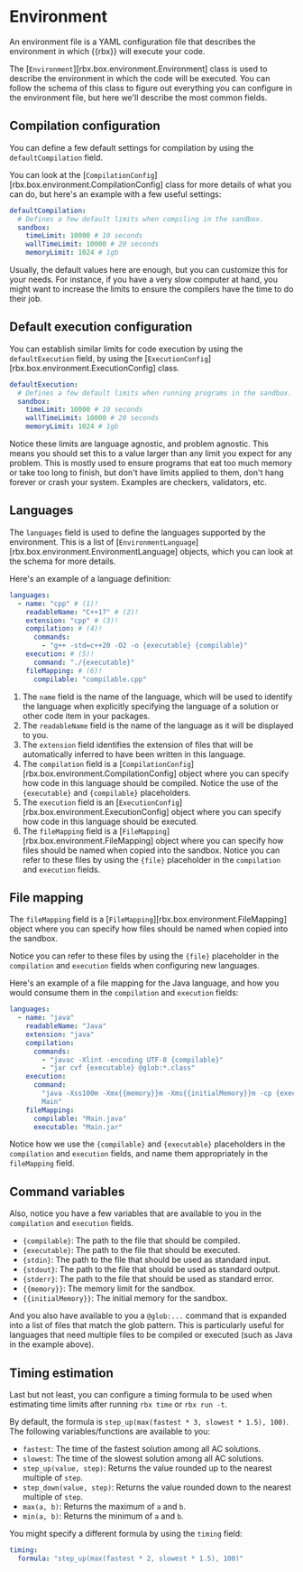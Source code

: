 # Environment

An environment file is a YAML configuration file that describes the environment in which {{rbx}} will execute
your code.

The [`Environment`][rbx.box.environment.Environment] class is used to describe the environment in which the code will be executed. You can follow the schema of this class to figure out everything you can
configure in the environment file, but here we'll describe the most common fields.

## Compilation configuration

You can define a few default settings for compilation by using the `defaultCompilation` field.

You can look at the [`CompilationConfig`][rbx.box.environment.CompilationConfig] class for more details of
what you can do, but here's an example with a few useful settings:

```yaml
defaultCompilation:
  # Defines a few default limits when compiling in the sandbox.
  sandbox:
    timeLimit: 10000 # 10 seconds
    wallTimeLimit: 10000 # 20 seconds
    memoryLimit: 1024 # 1gb
```

Usually, the default values here are enough, but you can customize this for your needs. For instance,
if you have a very slow computer at hand, you might want to increase the limits to ensure the compilers
have the time to do their job.

## Default execution configuration

You can establish similar limits for code execution by using the `defaultExecution` field, by using the
[`ExecutionConfig`][rbx.box.environment.ExecutionConfig] class.

```yaml
defaultExecution:
  # Defines a few default limits when running programs in the sandbox.
  sandbox:
    timeLimit: 10000 # 10 seconds
    wallTimeLimit: 10000 # 20 seconds
    memoryLimit: 1024 # 1gb
```

Notice these limits are language agnostic, and problem agnostic. This means you should set this to a
value larger than any limit you expect for any problem. This is mostly used to ensure programs that
eat too much memory or take too long to finish, but don't have limits applied to them, don't hang forever
or crash your system. Examples are checkers, validators, etc.

## Languages

The `languages` field is used to define the languages supported by the environment. This is
a list of [`EnvironmentLanguage`][rbx.box.environment.EnvironmentLanguage] objects, which you can
look at the schema for more details.

Here's an example of a language definition:

```yaml
languages:
  - name: "cpp" # (1)!
    readableName: "C++17" # (2)!
    extension: "cpp" # (3)!
    compilation: # (4)!
      commands:
        - "g++ -std=c++20 -O2 -o {executable} {compilable}"
    execution: # (5)!
      command: "./{executable}"
    fileMapping: # (6)!
      compilable: "compilable.cpp"
```

1. The `name` field is the name of the language, which will be used to identify the language when
   explicitly specifying the language of a solution or other code item in your packages.
2. The `readableName` field is the name of the language as it will be displayed to you.
3. The `extension` field identifies the extension of files that will be automatically inferred
   to have been written in this language.
4. The `compilation` field is a [`CompilationConfig`][rbx.box.environment.CompilationConfig] object where
   you can specify how code in this language should be compiled. Notice the use of the `{executable}` and `{compilable}` placeholders.
5. The `execution` field is an [`ExecutionConfig`][rbx.box.environment.ExecutionConfig] object where
   you can specify how code in this language should be executed.
6. The `fileMapping` field is a [`FileMapping`][rbx.box.environment.FileMapping] object where
   you can specify how files should be named when copied into the sandbox. Notice you can refer to these
   files by using the `{file}` placeholder in the `compilation` and `execution` fields.

## File mapping

The `fileMapping` field is a [`FileMapping`][rbx.box.environment.FileMapping] object where
you can specify how files should be named when copied into the sandbox.

Notice you can refer to these files by using the `{file}` placeholder in the `compilation` and `execution` fields when configuring new
languages.

Here's an example of a file mapping for the Java language, and how you would
consume them in the `compilation` and `execution` fields:

```yaml
languages:
  - name: "java"
    readableName: "Java"
    extension: "java"
    compilation:
      commands:
        - "javac -Xlint -encoding UTF-8 {compilable}"
        - "jar cvf {executable} @glob:*.class"
    execution:
      command:
        "java -Xss100m -Xmx{{memory}}m -Xms{{initialMemory}}m -cp {executable}
        Main"
    fileMapping:
      compilable: "Main.java"
      executable: "Main.jar"
```

Notice how we use the `{compilable}` and `{executable}` placeholders in the `compilation` and `execution` fields,
and name them appropriately in the `fileMapping` field.

## Command variables

Also, notice you have a few variables that are available to you in the `compilation` and `execution` fields.

- `{compilable}`: The path to the file that should be compiled.
- `{executable}`: The path to the file that should be executed.
- `{stdin}`: The path to the file that should be used as standard input.
- `{stdout}`: The path to the file that should be used as standard output.
- `{stderr}`: The path to the file that should be used as standard error.
- `{{memory}}`: The memory limit for the sandbox.
- `{{initialMemory}}`: The initial memory for the sandbox.

And you also have available to you a `@glob:...` command that is expanded into a list of files that match the glob pattern. This is particularly useful for languages that need multiple files to be compiled or executed (such as Java in the example above).

## Timing estimation

Last but not least, you can configure a timing formula to be used when estimating time limits after running
`rbx time` or `rbx run -t`.

By default, the formula is `step_up(max(fastest * 3, slowest * 1.5), 100)`. The following variables/functions are available to you:

- `fastest`: The time of the fastest solution among all AC solutions.
- `slowest`: The time of the slowest solution among all AC solutions.
- `step_up(value, step)`: Returns the value rounded up to the nearest multiple of `step`.
- `step_down(value, step)`: Returns the value rounded down to the nearest multiple of `step`.
- `max(a, b)`: Returns the maximum of `a` and `b`.
- `min(a, b)`: Returns the minimum of `a` and `b`.

You might specify a different formula by using the `timing` field:

```yaml
timing:
  formula: "step_up(max(fastest * 2, slowest * 1.5), 100)"
```




